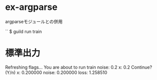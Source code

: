 # ex-argparse
argparseモジュールとの併用

``
$ guild run train

# 標準出力
Refreshing flags...
You are about to run train
  noise: 0.2
  x: 0.2
Continue? (Y/n)
x: 0.200000
noise: 0.200000
loss: 1.258510
```
